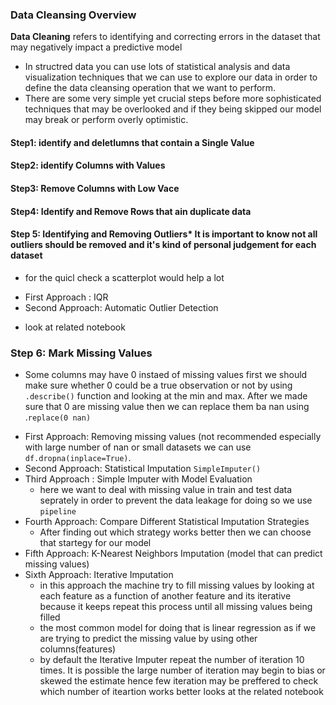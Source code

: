 
### Data Cleansing Overview
**Data Cleaning** refers to identifying and correcting errors in the dataset that may negatively impact a predictive model
* In structred data you can use lots of statistical analysis and data visualization techniques that we can use to explore our data in order to define the data cleansing operation that we want to perform.
* There are some very simple yet crucial steps before more sophisticated techniques that may be overlooked and if they being skipped our model may break or perform overly optimistic.
  
#### Step1: identify and deletlumns that contain a Single Value
#### Step2: identify Columns with Values
#### Step3: Remove Columns with Low Vace
#### Step4: Identify and Remove Rows that ain duplicate data
#### Step 5: Identifying and Removing Outliers* It is important to know not all outliers should be removed and it's kind of personal judgement for each dataset
* for the quicl check a scatterplot would help a lot
 + First Approach : IQR
 + Second Approach: Automatic Outlier Detection
* look at related notebook
  
### Step 6: Mark Missing Values
* Some columns may have 0 instaed of missing values first we should make sure whether 0 could be a true observation or not by using `.describe()` function and looking at the min and max. After we made sure that 0 are missing value then we can replace them ba nan using .`replace(0 nan)`
 + First Approach: Removing missing values (not recommended especially with large number of nan or small datasets
 we can use `df.dropna(inplace=True)`.
 + Second Approach: Statistical Imputation `SimpleImputer()`
 + Third Approach : Simple Imputer with Model Evaluation
    * here we want to deal with missing value in train and test data seprately in order to prevent the data leakage for doing so we use `pipeline`
 + Fourth Approach: Compare Different Statistical Imputation Strategies
    * After finding out which strategy works better then we can choose that startegy for our model
 + Fifth Approach: K-Nearest Neighbors Imputation (model that can predict missing values)
 + Sixth Approach: Iterative Imputation 
    * in this approach the machine try to fill missing values by looking at each feature as a function of another feature and its iterative because it keeps repeat this process until all missing values being filled
    * the most common model for doing that is linear regression as if we are trying to predict the missing value by using other columns(features)
    * by default the Iterative Imputer repeat the number of iteration 10 times. It is possible the large number of iteration may begin to bias or skewed the estimate hence few iteration may be preffered to check which number of iteartion works better looks at the related notebook
    